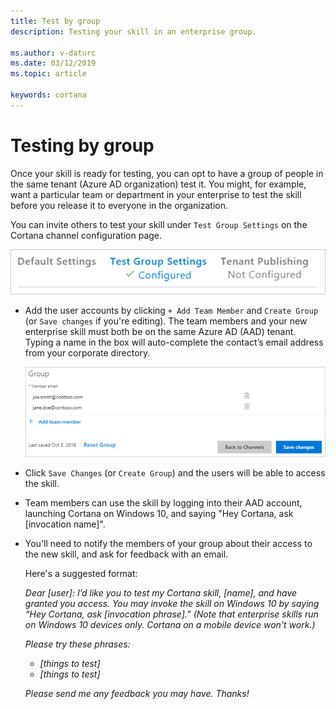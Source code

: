 ```yaml
---
title: Test by group
description: Testing your skill in an enterprise group.

ms.author: v-daturc
ms.date: 03/12/2019
ms.topic: article

keywords: cortana
---
```


# Testing by group

Once your skill is ready for testing, you can opt to have a group of people in the same tenant (Azure AD organization) test it. You might, for example, want a particular team or department in your enterprise to test the skill before you release it to everyone in the organization.

You can invite others to test your skill under `Test Group Settings` on the Cortana channel configuration page.

![Test Group Settings](../media/images/group-test-01.png)

- Add the user accounts by clicking `+ Add Team Member` and `Create Group` (or `Save changes` if you're editing). The team members and your new enterprise skill must both be on the same Azure AD (AAD) tenant. Typing a name in the box will auto-complete the contact’s email address from your corporate directory.

    ![Add team member to test group](../media/images/group-test-02.png)

- Click `Save Changes` (or `Create Group`) and the users will be able to access the skill.
- Team members can use the skill by logging into their AAD account, launching Cortana on Windows 10, and saying "Hey Cortana, ask [invocation name]".
- You'll need to notify the members of your group about their access to the new skill, and ask for feedback with an email.

    Here's a suggested format:

    *Dear [user]: I’d like you to test my Cortana skill, [name], and have granted you access. You may invoke the skill on Windows 10 by saying “Hey Cortana, ask [invocation phrase].” (Note that enterprise skills run on Windows 10 devices only. Cortana on a mobile device won't work.)*

    *Please try these phrases:*

    - *[things to test]*
    - *[things to test]*

    *Please send me any feedback you may have. Thanks!*